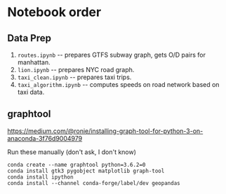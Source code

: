 # Notebook order

## Data Prep
1. `routes.ipynb` -- prepares GTFS subway graph, gets O/D pairs for manhattan.
2. `lion.ipynb` -- prepares NYC road graph.
3. `taxi_clean.ipynb` -- prepares taxi trips.
4. `taxi_algorithm.ipynb` -- computes speeds on road network based on taxi data.


## graphtool
https://medium.com/@ronie/installing-graph-tool-for-python-3-on-anaconda-3f76d9004979


Run these manually (don't ask, I don't know)
```
conda create --name graphtool python=3.6.2=0
conda install gtk3 pygobject matplotlib graph-tool
conda install ipython
conda install --channel conda-forge/label/dev geopandas
```
